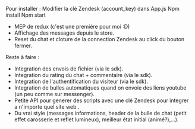 Pour installer : 
Modifier la clé Zendesk (account_key) dans App.js
Npm install
Npm start

- MEP de redux (c'est une première pour moi :D)
- Affichage des messages depuis le store.
- Reset du chat et cloture de la connection Zendesk au click du bouton fermer.

Reste à faire : 

- Integration des envois de fichier (via le sdk).
- Integration du rating du chat + commentaire (via le sdk).
- Integration de l'authentification du visiteur (via le sdk).
- Integration de bulles automatiques quand on envoie des liens youtube (un peu comme sur messenger).
- Petite API pour generer des scripts avec une clé Zendesk pour integrer a n'importe quel site web .
- Du vrai style (messages informations, header de la bulle de chat (petit effet carosserie et reflet lumineux), meilleur état initial (animé?),...).
